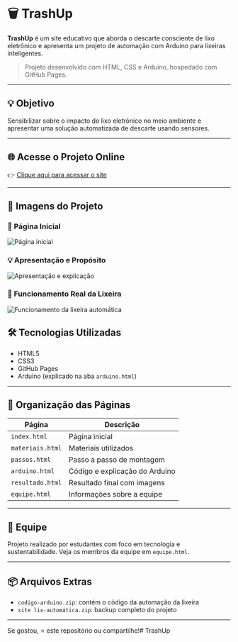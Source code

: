 # 🗑️ TrashUp

**TrashUp** é um site educativo que aborda o descarte consciente de lixo eletrônico e apresenta um projeto de automação com Arduino para lixeiras inteligentes.

> Projeto desenvolvido com HTML, CSS e Arduino, hospedado com GitHub Pages.

---

## 💡 Objetivo

Sensibilizar sobre o impacto do lixo eletrônico no meio ambiente e apresentar uma solução automatizada de descarte usando sensores.

---

## 🌐 Acesse o Projeto Online

👉 [Clique aqui para acessar o site](https://heitorgalindo.github.io/TrashUp/)

---

## 📸 Imagens do Projeto

### 🔷 Página Inicial
![Página inicial](https://github.com/user-attachments/assets/5352cea7-4366-4463-a3f2-6286bfa6ca17 )

### 💡 Apresentação e Propósito
![Apresentação e explicação](https://github.com/user-attachments/assets/6e1212d5-24f5-45dc-80f8-08fab95d39fc)

### 🧪 Funcionamento Real da Lixeira
![Funcionamento da lixeira automática](https://github.com/user-attachments/assets/584337f6-2b16-4c5f-b594-c9000cf6ab59)

## 🛠️ Tecnologias Utilizadas

- HTML5
- CSS3
- GitHub Pages
- Arduino (explicado na aba `arduino.html`)

---

## 📁 Organização das Páginas

| Página            | Descrição                                 |
|-------------------|-------------------------------------------|
| `index.html`      | Página inicial                            |
| `materiais.html`  | Materiais utilizados                      |
| `passos.html`     | Passo a passo de montagem                 |
| `arduino.html`    | Código e explicação do Arduino            |
| `resultado.html`  | Resultado final com imagens               |
| `equipe.html`     | Informações sobre a equipe                |

---

## 🤝 Equipe

Projeto realizado por estudantes com foco em tecnologia e sustentabilidade. Veja os membros da equipe em `equipe.html`.

---

## 📦 Arquivos Extras

- `codigo-arduino.zip`: contém o código da automação da lixeira
- `site lix-automática.zip`: backup completo do projeto

---

Se gostou, ⭐ este repositório ou compartilhe!# TrashUp
